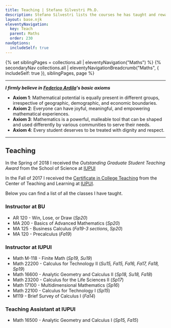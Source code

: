 ```yaml
---
title: Teaching | Stefano Silvestri Ph.D.
description: Stefano Silvestri lists the courses he has taught and rewards/certifications he has obtained.
layout: base.njk
eleventyNavigation:
  key: Teach
  parent: Maths
  order: 230
navOptions:
  includeSelf: true
---
```


{% set siblingPages = collections.all | eleventyNavigation("Maths") %}
{% secondaryNav collections.all | eleventyNavigationBreadcrumb("Maths", { includeSelf: true }), siblingPages, page  %}

---
***I firmly believe in [Federico Ardila](https://fardila.com/)'s basic axioms***

- **Axiom 1**: Mathematical potential is equally present in different groups, irrespective of geographic, demographic, and economic boundaries.
- **Axiom 2**: Everyone can have joyful, meaningful, and empowering mathematical experiences.
- **Axiom 3**: Mathematics is a powerful, malleable tool that can be shaped and used differently by various communities to serve their needs.
- **Axiom 4**: Every student deserves to be treated with dignity and respect. 

---

## Teaching
In the Spring of 2018 I received the *Outstanding Graduate Student Teaching Award* from the School of Science at [IUPUI](https://science.iupui.edu/)

In the Fall of 2017 I received the [Certificate in College Teaching](https://ctl.iupui.edu/Programs/TA-Development/Certificate-in-College-Teaching) from the Center of Teaching and Learning at [IUPUI](https://iupui.edu/).

Below you can find a list of all the classes I have taught.
      
### Instructor at BU

- AR 120 - Win, Lose, or Draw (*Sp20*)
- MA 200 - Basics of Advanced Mathematics (*Sp20*)
- MA 125 - Business Calculus (*Fa19-3 sections*, *Sp20*)
- MA 120 - Precalculus (*Fa19*)


### Instructor at IUPUI

- Math M-118 - Finite Math (*Sp19, Su19*)
- Math 22200 - Calculus for Technology II (*Su15, Fa15, Fa16, Fa17, Fa18, Sp19*)
- Math 16600 - Analytic Geometry and Calculus II (*Sp18, Su18, Fa18*)
- Math 23200 - Calculus for the Life Sciences II (*Sp17*)
- Math 17100 - Multidimensional Mathematics (*Sp16*)
- Math 22100 - Calculus for Technology I (*Sp15*)
- M119 - Brief Survey of Calculus I (*Fa14*)


### Teaching Assistant at IUPUI

- Math 16500 - Analytic Geometry and Calculus I (*Sp15, Fa15*)
